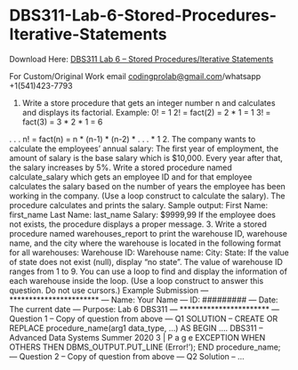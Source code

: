 # DBS311-Lab-6-Stored-Procedures-Iterative-Statements

Download Here: [DBS311 Lab 6 – Stored Procedures/Iterative Statements](https://codingherolab.com/product/dbs311-lab-6-stored-procedures-iterative-statements/)

For Custom/Original Work email codingprolab@gmail.com/whatsapp +1(541)423-7793

1. Write a store procedure that gets an integer number n and calculates and displays its factorial.
Example:
0! = 1
2! = fact(2) = 2 * 1 = 1
3! = fact(3) = 3 * 2 * 1 = 6

. . .
n! = fact(n) = n * (n-1) * (n-2) * . . . * 1
2. The company wants to calculate the employees’ annual salary:
The first year of employment, the amount of salary is the base salary which is $10,000.
Every year after that, the salary increases by 5%.
Write a stored procedure named calculate_salary which gets an employee ID and for that
employee calculates the salary based on the number of years the employee has been working
in the company. (Use a loop construct to calculate the salary).
The procedure calculates and prints the salary.
Sample output:
First Name: first_name
Last Name: last_name
Salary: $9999,99
If the employee does not exists, the procedure displays a proper message.
3. Write a stored procedure named warehouses_report to print the warehouse ID, warehouse
name, and the city where the warehouse is located in the following format for all warehouses:
Warehouse ID:
Warehouse name:
City:
State:
If the value of state does not exist (null), display “no state”.
The value of warehouse ID ranges from 1 to 9.
You can use a loop to find and display the information of each warehouse inside the loop.
(Use a loop construct to answer this question. Do not use cursors.)
Example Submission
— ***********************
— Name: Your Name
— ID: #########
— Date: The current date
— Purpose: Lab 6 DBS311
— ***********************
— Question 1 – Copy of question from above
— Q1 SOLUTION –
CREATE OR REPLACE procedure_name(arg1 data_type, …) AS
BEGIN
….
DBS311 – Advanced Data Systems Summer 2020
3 | P a g e
EXCEPTION
WHEN OTHERS
THEN
DBMS_OUTPUT.PUT_LINE (Error!’);
END procedure_name;
— Question 2 – Copy of question from above
— Q2 Solution –
…
